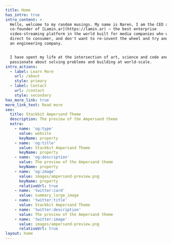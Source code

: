 ```yaml
---
title: Home
has_intro: true
intro_content: >
  Hello, welcome to my random musings. My name is Naren, I am the CEO and
  co-founder of [Lamin.ar](https://lamin.ar) — the best enterprise
  video-streaming platform in the world built for media companies who want to go
  direct to consumer, and don't want to re-invent the wheel and try and become
  an engineering company. 


  I have spent my life at the intersection of art, science and code and am
  passionate about solving problems and building at world-scale.
intro_actions:
  - label: Learn More
    url: /about
    style: primary
  - label: Contact
    url: /contact
    style: secondary
has_more_link: true
more_link_text: Read more
seo:
  title: Stackbit Ampersand Theme
  description: The preview of the Ampersand theme
  extra:
    - name: 'og:type'
      value: website
      keyName: property
    - name: 'og:title'
      value: Stackbit Ampersand Theme
      keyName: property
    - name: 'og:description'
      value: The preview of the Ampersand theme
      keyName: property
    - name: 'og:image'
      value: images/ampersand-preview.png
      keyName: property
      relativeUrl: true
    - name: 'twitter:card'
      value: summary_large_image
    - name: 'twitter:title'
      value: Stackbit Ampersand Theme
    - name: 'twitter:description'
      value: The preview of the Ampersand theme
    - name: 'twitter:image'
      value: images/ampersand-preview.png
      relativeUrl: true
layout: home
---
```

